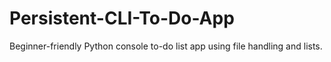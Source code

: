 # Persistent-CLI-To-Do-App
Beginner-friendly Python console to-do list app using file handling and lists.
